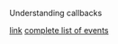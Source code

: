 Understanding callbacks

[link](https://dev.to/i3uckwheat/understanding-callbacks-2o9e)
[complete list of events](https://www.w3schools.com/jsref/dom_obj_event.asp)
